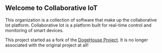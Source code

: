 ## Welcome to Collaborative IoT

This organization is a collection of software that make up the collaborative Iot platform. Collaborative Iot is a platform built for real-time control and monitoring 
of smart devices.


This project started as a fork of the [DogeHouse Project](https://github.com/benawad/dogehouse). It is no longer associated with the original project at all!
